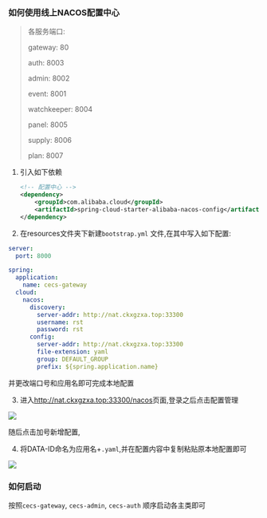 ### 如何使用线上NACOS配置中心

> 各服务端口:
>
> gateway: 80
>
> auth: 8003
>
> admin: 8002
>
> event: 8001
> 
> watchkeeper: 8004
>
> panel: 8005
> 
> supply: 8006
> 
> plan: 8007
> 


1. 引入如下依赖

   ```xml
   <!-- 配置中心 -->
   <dependency>
       <groupId>com.alibaba.cloud</groupId>
       <artifactId>spring-cloud-starter-alibaba-nacos-config</artifactId>
   </dependency>
   ```

   

2. 在resources文件夹下新建`bootstrap.yml` 文件,在其中写入如下配置:

```yaml
server:
  port: 8000

spring:
  application:
    name: cecs-gateway
  cloud:
    nacos:
      discovery:
        server-addr: http://nat.ckxgzxa.top:33300
        username: rst
        password: rst
      config:
        server-addr: http://nat.ckxgzxa.top:33300
        file-extension: yaml
        group: DEFAULT_GROUP
        prefix: ${spring.application.name}

```

并更改端口号和应用名即可完成本地配置

3. 进入<http://nat.ckxgzxa.top:33300/nacos>页面,登录之后点击配置管理

![](https://zxastaticpages.oss-cn-beijing.aliyuncs.com/blogpictures/202207020242752.png)

随后点击加号新增配置,

4. 将DATA-ID命名为应用名+`.yaml`,并在配置内容中复制粘贴原本地配置即可

![](https://zxastaticpages.oss-cn-beijing.aliyuncs.com/blogpictures/202207020245815.png)



### 如何启动

按照`cecs-gateway`, `cecs-admin`, `cecs-auth` 顺序启动各主类即可